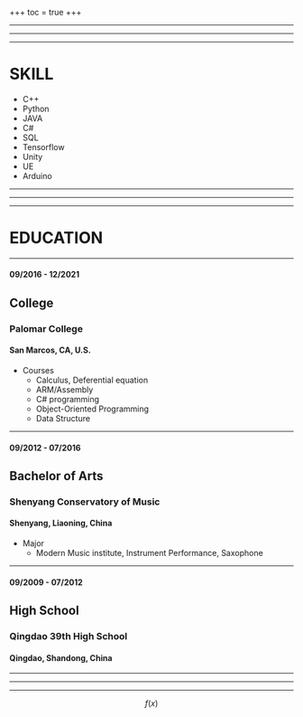 +++
toc = true
+++

***
***
***
# SKILL
* C++
* Python
* JAVA
* C#
* SQL
* Tensorflow
* Unity
* UE
* Arduino
***
***
***
# EDUCATION
***
#### 09/2016 - 12/2021
## College
### Palomar College
#### San Marcos, CA, U.S.
* Courses
    * Calculus, Deferential equation
    * ARM/Assembly
    * C# programming
    * Object-Oriented Programming
    * Data Structure

***
#### 09/2012 - 07/2016
## Bachelor of Arts
### Shenyang Conservatory of Music
#### Shenyang, Liaoning, China
* Major
    * Modern Music institute, Instrument Performance, Saxophone

***
#### 09/2009 - 07/2012
## High School
### Qingdao 39th High School
#### Qingdao, Shandong, China
***
***
***
$$f(x)$$
